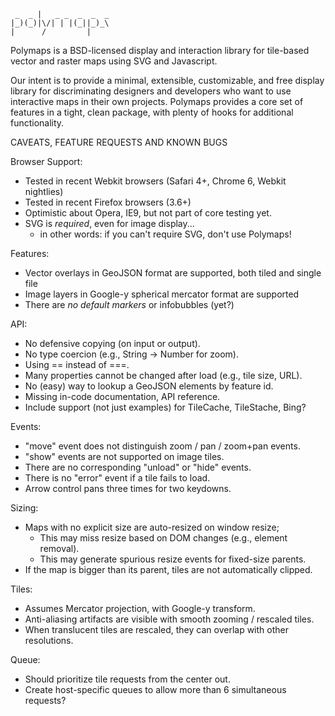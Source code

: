      _  _ |   _ _  _  _  _
    |_)(_)|\/| | |(_||_)_\
    |      /         |    

Polymaps is a BSD-licensed display and interaction library for tile-based vector
and raster  maps using SVG and Javascript.

Our intent is to provide a minimal, extensible, customizable, and free display 
library for discriminating designers and developers who want to use interactive
maps in their own projects. Polymaps provides a core set of features in a tight,
clean package, with plenty of hooks for additional functionality. 


CAVEATS, FEATURE REQUESTS AND KNOWN BUGS

Browser Support:

- Tested in recent Webkit browsers (Safari 4+, Chrome 6, Webkit nightlies)
- Tested in recent Firefox browsers (3.6+) 
- Optimistic about Opera, IE9, but not part of core testing yet.
- SVG is *required*, even for image display...
  - in other words: if you can't require SVG, don't use Polymaps!

Features:

- Vector overlays in GeoJSON format are supported, both  tiled and single file
- Image layers in Google-y spherical mercator format are supported
- There are *no default markers* or infobubbles (yet?) 

API:

- No defensive copying (on input or output).
- No type coercion (e.g., String -> Number for zoom).
- Using == instead of ===.
- Many properties cannot be changed after load (e.g., tile size, URL).
- No (easy) way to lookup a GeoJSON elements by feature id.
- Missing in-code documentation, API reference.
- Include support (not just examples) for TileCache, TileStache, Bing?

Events:

- "move" event does not distinguish zoom / pan / zoom+pan events.
- "show" events are not supported on image tiles.
- There are no corresponding "unload" or "hide" events.
- There is no "error" event if a tile fails to load.
- Arrow control pans three times for two keydowns.

Sizing:

- Maps with no explicit size are auto-resized on window resize;
  - This may miss resize based on DOM changes (e.g., element removal).
  - This may generate spurious resize events for fixed-size parents.
- If the map is bigger than its parent, tiles are not automatically clipped.

Tiles:

- Assumes Mercator projection, with Google-y transform.
- Anti-aliasing artifacts are visible with smooth zooming / rescaled tiles.
- When translucent tiles are rescaled, they can overlap with other resolutions.

Queue:

- Should prioritize tile requests from the center out.
- Create host-specific queues to allow more than 6 simultaneous requests?

